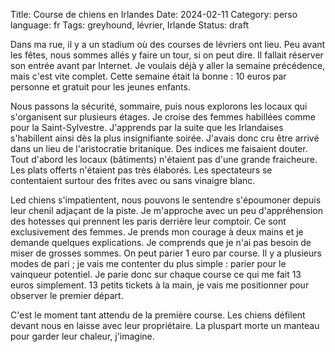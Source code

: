 Title: Course de chiens en Irlandes
Date: 2024-02-11
Category: perso
language: fr
Tags: greyhound, lévrier, Irlande
Status: draft

Dans ma rue, il y a un stadium où des courses de lévriers ont lieu. Peu avant
les fêtes, nous sommes allés y faire un tour, si on peut dire. Il fallait
réserver son entrée avant par Internet. Je voulais déjà y aller la semaine
précédence, mais c'est vite complet. Cette semaine était la bonne : 10 
euros par personne et gratuit pour les jeunes enfants.

Nous passons la sécurité, sommaire, puis nous explorons les locaux qui 
s'organisent sur plusieurs étages. Je croise des femmes habillées comme pour 
la Saint-Sylvestre. J'apprends par la suite que les Irlandaises s'habillent 
ainsi dès la plus insignifiante soirée. J'avais donc cru être arrivé dans un 
lieu de l'aristocratie britanique. Des indices me faisaient douter. Tout 
d'abord les locaux (bâtiments) n'étaient pas d'une grande fraicheure. Les 
plats offerts n'étaient pas très élaborés. Les spectateurs se contentaient 
surtour des frites avec ou sans vinaigre blanc.

Led chiens s'impatientent, nous pouvons le sentendre s'époumoner depuis 
leur chenil adjaçant de la piste. Je m'approche avec un peu d'appréhension 
des hotesses qui prennent les paris derrière leur comptoir. Ce sont 
exclusivement des femmes. Je prends mon courage à deux mains et je demande 
quelques explications. Je comprends que je n'ai pas besoin de miser de 
grosses sommes. On peut parier 1 euro par course. Il y a plusieurs modes de 
pari ; je vais me contenter du plus simple : parier pour le vainqueur 
potentiel. Je parie donc sur chaque course ce qui me fait 13 euros 
simplement. 13 petits tickets à la main, je vais me positionner pour 
observer le premier départ.

C'est le moment tant attendu de la première course. Les chiens défilent 
devant nous en laisse avec leur propriétaire. La pluspart morte un manteau 
pour garder leur chaleur, j'imagine. 
